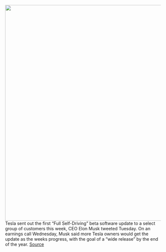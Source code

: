 <img src='https://cdn.vox-cdn.com/thumbor/bCOvx_c-QRIIgGi3zBN2JQeWeD8=/0x0:2040x1360/1200x800/filters:focal(857x517:1183x843)/cdn.vox-cdn.com/uploads/chorus_image/image/67668885/acastro_180524_1777_tesla_0003.0.jpg' width='700px' /><br/>
Tesla sent out the first “Full Self-Driving” beta software update to a select group of customers this week, CEO Elon Musk tweeted Tuesday. On an earnings call Wednesday, Musk said more Tesla owners would get the update as the weeks progress, with the goal of a “wide release” by the end of the year.
<a href='https://www.theverge.com/2020/10/21/21527577/tesla-full-self-driving-autopilot-beta-software-update'> Source <a/>
